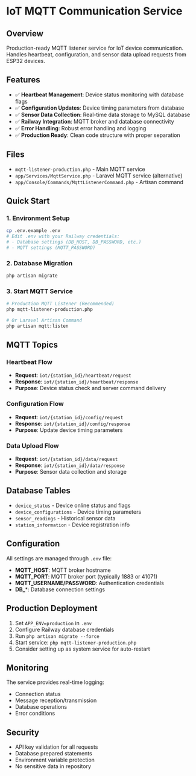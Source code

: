 # IoT MQTT Communication Service

## Overview
Production-ready MQTT listener service for IoT device communication. Handles heartbeat, configuration, and sensor data upload requests from ESP32 devices.

## Features
- ✅ **Heartbeat Management**: Device status monitoring with database flags
- ✅ **Configuration Updates**: Device timing parameters from database
- ✅ **Sensor Data Collection**: Real-time data storage to MySQL database
- ✅ **Railway Integration**: MQTT broker and database connectivity
- ✅ **Error Handling**: Robust error handling and logging
- ✅ **Production Ready**: Clean code structure with proper separation

## Files
- `mqtt-listener-production.php` - Main MQTT service
- `app/Services/MqttService.php` - Laravel MQTT service (alternative)
- `app/Console/Commands/MqttListenerCommand.php` - Artisan command

## Quick Start

### 1. Environment Setup
```bash
cp .env.example .env
# Edit .env with your Railway credentials:
# - Database settings (DB_HOST, DB_PASSWORD, etc.)
# - MQTT settings (MQTT_PASSWORD)
```

### 2. Database Migration
```bash
php artisan migrate
```

### 3. Start MQTT Service
```bash
# Production MQTT Listener (Recommended)
php mqtt-listener-production.php

# Or Laravel Artisan Command
php artisan mqtt:listen
```

## MQTT Topics

### Heartbeat Flow
- **Request**: `iot/{station_id}/heartbeat/request`
- **Response**: `iot/{station_id}/heartbeat/response`
- **Purpose**: Device status check and server command delivery

### Configuration Flow  
- **Request**: `iot/{station_id}/config/request`
- **Response**: `iot/{station_id}/config/response`
- **Purpose**: Update device timing parameters

### Data Upload Flow
- **Request**: `iot/{station_id}/data/request` 
- **Response**: `iot/{station_id}/data/response`
- **Purpose**: Sensor data collection and storage

## Database Tables
- `device_status` - Device online status and flags
- `device_configurations` - Device timing parameters
- `sensor_readings` - Historical sensor data
- `station_information` - Device registration info

## Configuration
All settings are managed through `.env` file:
- **MQTT_HOST**: MQTT broker hostname
- **MQTT_PORT**: MQTT broker port (typically 1883 or 41071)
- **MQTT_USERNAME/PASSWORD**: Authentication credentials
- **DB_***: Database connection settings

## Production Deployment
1. Set `APP_ENV=production` in `.env`
2. Configure Railway database credentials
3. Run `php artisan migrate --force`
4. Start service: `php mqtt-listener-production.php`
5. Consider setting up as system service for auto-restart

## Monitoring
The service provides real-time logging:
- Connection status
- Message reception/transmission
- Database operations
- Error conditions

## Security
- API key validation for all requests
- Database prepared statements
- Environment variable protection
- No sensitive data in repository